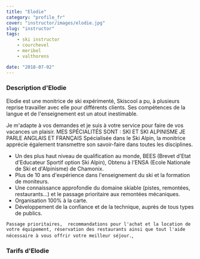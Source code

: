 ```yaml
---
title: "Elodie"
category: "profile_fr"
cover: "instructor/images/elodie.jpg"
slug: "instructor"
tags:
    - ski instructor
    - courchevel
    - meribel
    - valthorens

date: "2018-07-02"
---
```


### Description d'Elodie
Elodie est une monitrice de ski expérimenté, Skiscool a pu, à plusieurs reprise travailler avec elle pour différents clients. Ses compétences de la langue et de l'enseignement est un atout inestimable.  

Je m'adapte à vos demandes et je suis à votre service pour faire de vos vacances un plaisir.
MES SPÉCIALITÉS SONT : SKI ET SKI ALPINISME 
JE PARLE ANGLAIS ET FRANÇAIS
Spécialisée dans le Ski Alpin, la monitrice apprécie également transmettre son savoir-faire dans toutes les disciplines.

* Un des plus haut niveau de qualification au monde, BEES (Brevet d'Etat d'Educateur Sportif option Ski Alpin), Obtenu à l'ENSA (Ecole Nationale de Ski et d'Alpinisme) de Chamonix.
* Plus de 10 ans d'expérience dans l'enseignement du ski et la formation de moniteurs.
* Une connaissance approfondie du domaine skiable (pistes, remontées, restaurants...) et le passage prioritaire aux remontées mécaniques. 
* Organisation 100% à la carte. 
* Développement de la confiance et de la technique, auprès de tous types de publics.

`Passage prioritaires,  recommandations pour l'achat et la location de votre équipement, réservation des restaurants ainsi que tout l'aide nécessaire à vous offrir votre meilleur séjour.`,

### Tarifs d'Elodie
